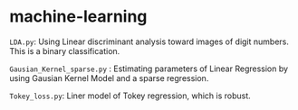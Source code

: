 # machine-learning

``LDA.py``: Using Linear discriminant analysis toward images of digit numbers. This is a binary classification.


``Gausian_Kernel_sparse.py`` : Estimating parameters of Linear Regression by using Gausian Kernel Model and a sparse regression.

``Tokey_loss.py``: Liner model of Tokey regression, which is robust.   
